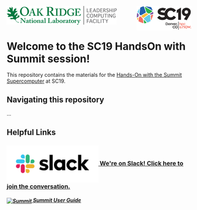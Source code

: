 <img src="./images/olcf_logo.png" width="300" alt="Oak Ridge Leadership Computing Facility"/>
<img src="./images/SC19-color-hor.png" align="right" width="150" alt="SC19"/>


# Welcome to the SC19 HandsOn with Summit session!

This repository contains the materials for the [Hands-On with the Summit Supercomputer](https://sc19.supercomputing.org/presentation/?id=pec111&sess=sess412) at SC19.


## Navigating this repository
...



## Helpful Links

### [<img src="./images/Slack_RGB.png" width="250" valign="middle" alt="Slack"/> We're on Slack! Click here to join the conversation.](https://join.slack.com/t/sc19summithandson/shared_invite/enQtODE3NDE0ODc2ODIzLTRlYjI0YjlkMDE2MDMzMDY5ODg3NWVjZDYxMWE5YWMwZmUyYjZkZTY3MWZiYWI3OGRmNWNlOTk0Njc1ZGNjZTI) 

##### [<img src="https://users.nccs.gov/~jackm/summit-slack-icon.png" width="50" valign="middle" alt="Summit"/> Summit User Guide](https://docs.olcf.ornl.gov/systems/summit_user_guide.html)
